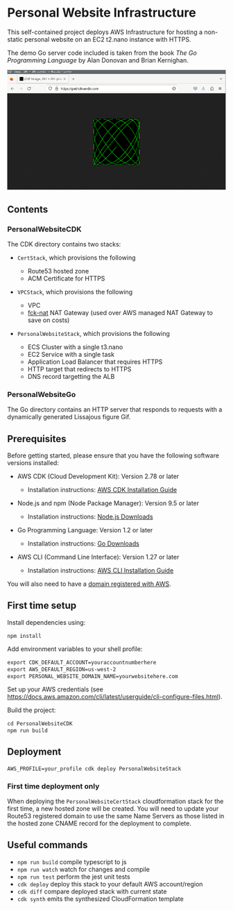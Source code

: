 # Personal Website Infrastructure

This self-contained project deploys AWS Infrastructure for hosting a non-static personal website on an EC2 t2.nano instance with HTTPS.

The demo Go server code included is taken from the book *The Go Programming Language* by Alan Donovan and Brian Kernighan.

![Deployed Site](./Docs/demo.gif)

## Contents 

### PersonalWebsiteCDK

The CDK directory contains two stacks: 

 - `CertStack`, which provisions the following
   - Route53 hosted zone
   - ACM Certificate for HTTPS
 
 - `VPCStack`, which provisions the following
   - VPC
   - [fck-nat](https://fck-nat.dev/stable/) NAT Gateway (used over AWS managed NAT Gateway to save on costs)

 - `PersonalWebsiteStack`, which provisions the following
   - ECS Cluster with a single t3.nano
   - EC2 Service with a single task
   - Application Load Balancer that requires HTTPS
   - HTTP target that redirects to HTTPS
   - DNS record targetting the ALB

### PersonalWebsiteGo

The Go directory contains an HTTP server that responds to requests with a dynamically generated Lissajous figure Gif.

## Prerequisites

Before getting started, please ensure that you have the following software versions installed:

- AWS CDK (Cloud Development Kit): Version 2.78 or later
  - Installation instructions: [AWS CDK Installation Guide](https://docs.aws.amazon.com/cdk/latest/guide/getting_started.html#getting_started_install)
  
- Node.js and npm (Node Package Manager): Version 9.5 or later
  - Installation instructions: [Node.js Downloads](https://nodejs.org/en/download/)

- Go Programming Language: Version 1.2 or later
  - Installation instructions: [Go Downloads](https://golang.org/dl/)

- AWS CLI (Command Line Interface): Version 1.27 or later
  - Installation instructions: [AWS CLI Installation Guide](https://docs.aws.amazon.com/cli/latest/userguide/cli-configure-quickstart.html#cli-configure-quickstart-awscli)

You will also need to have a [domain registered with AWS](https://docs.aws.amazon.com/Route53/latest/DeveloperGuide/domain-register.html).

## First time setup

Install dependencies using:

```
npm install
```

Add environment variables to your shell profile:

```
export CDK_DEFAULT_ACCOUNT=youraccountnumberhere
export AWS_DEFAULT_REGION=us-west-2
export PERSONAL_WEBSITE_DOMAIN_NAME=yourwebsitehere.com
```

Set up your AWS credentials (see https://docs.aws.amazon.com/cli/latest/userguide/cli-configure-files.html).

Build the project:

```
cd PersonalWebsiteCDK
npm run build
```

## Deployment

```
AWS_PROFILE=your_profile cdk deploy PersonalWebsiteStack
```

### First time deployment only

When deploying the `PersonalWebsiteCertStack` cloudformation stack for the first time, a new hosted zone will be created. You will need to update your Route53 registered domain to use the same Name Servers as those listed in the hosted zone CNAME record for the deployment to complete. 

## Useful commands

* `npm run build`   compile typescript to js
* `npm run watch`   watch for changes and compile
* `npm run test`    perform the jest unit tests
* `cdk deploy`      deploy this stack to your default AWS account/region
* `cdk diff`        compare deployed stack with current state
* `cdk synth`       emits the synthesized CloudFormation template